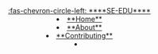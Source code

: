 <header>
<navbar placement="top" type="dark">
<a slot="brand" href="https://se-education.org" title="SE-EDU" class="navbar-brand"><md>:fas-chevron-circle-left: ****SE-EDU****</md></a>
  <li><a href="{{ baseUrl }}/index.html" class="nav-link"><md>**Home**</md></a></li>
  <li><a href="{{ baseUrl }}/about.html" class="nav-link"><md>**About**</md></a></li>
  <li><a href="{{ baseUrl }}/contributing.html" class="nav-link"><md>**Contributing**</md></a></li>
  <li slot="right" class="nav-link">
    <form class="navbar-form">
      <searchbar :data="searchData" placeholder="Search this site" :on-hit="searchCallback" menu-align-right ></searchbar>
    </form>
  </li>
</navbar>
</header>